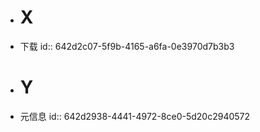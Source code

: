 - # X
- 下载
  id:: 642d2c07-5f9b-4165-a6fa-0e3970d7b3b3
- # Y
- 元信息
  id:: 642d2938-4441-4972-8ce0-5d20c2940572